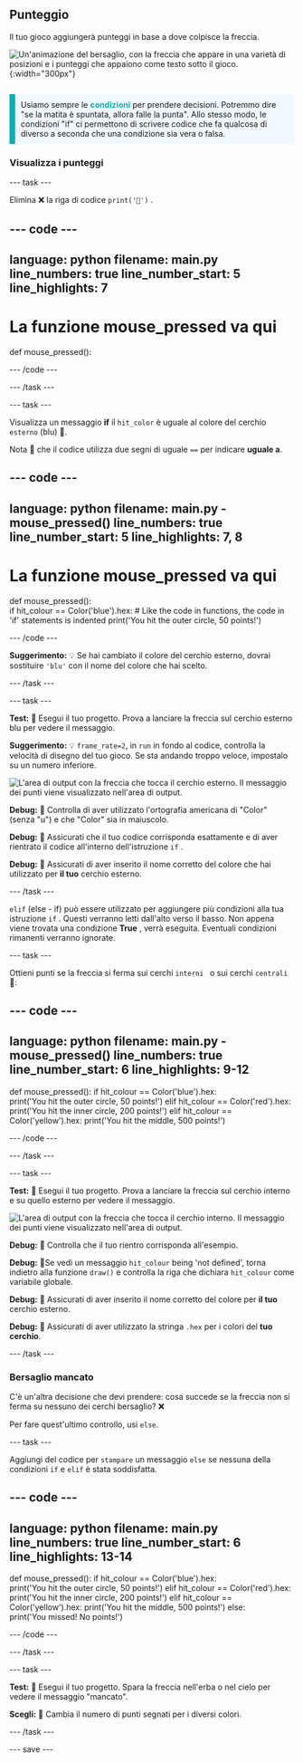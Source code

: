 ## Punteggio

<div style="display: flex; flex-wrap: wrap">
<div style="flex-basis: 200px; flex-grow: 1; margin-right: 15px;">
Il tuo gioco aggiungerà punteggi in base a dove colpisce la freccia.
</div>
<div>

![Un'animazione del bersaglio, con la freccia che appare in una varietà di posizioni e i punteggi che appaiono come testo sotto il gioco.](images/points-scored.gif){:width="300px"}

</div>
</div>

<p style="border-left: solid; border-width:10px; border-color: #0faeb0; background-color: aliceblue; padding: 10px;">
Usiamo sempre le <span style="color: #0faeb0; font-weight: bold;"> condizioni</span> per prendere decisioni. Potremmo dire "se la matita è spuntata, allora falle la punta". Allo stesso modo, le condizioni "if" ci permettono di scrivere codice che fa qualcosa di diverso a seconda che una condizione sia vera o falsa.
</p>

### Visualizza i punteggi

--- task ---

Elimina ❌ la riga di codice `print('🎯')` .

--- code ---
---
language: python filename: main.py line_numbers: true line_number_start: 5
line_highlights: 7
---
# La funzione mouse_pressed va qui
def mouse_pressed():


--- /code ---

--- /task ---

--- task ---

Visualizza un messaggio **if** il `hit_color` è uguale al colore del cerchio `esterno` (blu) 🎯.

Nota 👀 che il codice utilizza due segni di uguale `==` per indicare **uguale a**.

--- code ---
---
language: python filename: main.py - mouse_pressed() line_numbers: true line_number_start: 5
line_highlights: 7, 8
---

# La funzione mouse_pressed va qui
def mouse_pressed():     
if hit_colour == Color('blue').hex:  # Like the code in functions, the code in 'if' statements is indented print('You hit the outer circle, 50 points!')

--- /code ---

**Suggerimento:** 💡 Se hai cambiato il colore del cerchio esterno, dovrai sostituire `'blu'` con il nome del colore che hai scelto.

--- /task ---

--- task ---

**Test:** 🔄 Esegui il tuo progetto. Prova a lanciare la freccia sul cerchio esterno blu per vedere il messaggio.

**Suggerimento:** 💡 `frame_rate=2`, in `run` in fondo al codice, controlla la velocità di disegno del tuo gioco. Se sta andando troppo veloce, impostalo su un numero inferiore.

![L'area di output con la freccia che tocca il cerchio esterno. Il messaggio dei punti viene visualizzato nell'area di output.](images/blue-points.png)

**Debug:** 🐞 Controlla di aver utilizzato l'ortografia americana di "Color" (senza "u") e che "Color" sia in maiuscolo.

**Debug:** 🐞 Assicurati che il tuo codice corrisponda esattamente e di aver rientrato il codice all'interno dell'istruzione `if` .

**Debug:** 🐞 Assicurati di aver inserito il nome corretto del colore che hai utilizzato per **il tuo** cerchio esterno.

--- /task ---

`elif` (else - if) può essere utilizzato per aggiungere più condizioni alla tua istruzione `if` . Questi verranno letti dall'alto verso il basso. Non appena viene trovata una condizione **True** , verrà eseguita. Eventuali condizioni rimanenti verranno ignorate.

--- task ---

Ottieni punti se la freccia si ferma sui cerchi `interni ` o sui cerchi `centrali ` 🎯:

--- code ---
---
language: python filename: main.py - mouse_pressed() line_numbers: true line_number_start: 6
line_highlights: 9-12
---

def mouse_pressed(): if hit_colour == Color('blue').hex:   
print('You hit the outer circle, 50 points!') elif hit_colour == Color('red').hex: print('You hit the inner circle, 200 points!') elif hit_colour == Color('yellow').hex: print('You hit the middle, 500 points!')

--- /code ---

--- /task ---

--- task ---

**Test:** 🔄 Esegui il tuo progetto. Prova a lanciare la freccia sul cerchio interno e su quello esterno per vedere il messaggio.

![L'area di output con la freccia che tocca il cerchio interno. Il messaggio dei punti viene visualizzato nell'area di output.](images/yellow-points.png)

**Debug:** 🐞 Controlla che il tuo rientro corrisponda all'esempio.

**Debug:** 🐞Se vedi un messaggio `hit_colour` being 'not defined', torna indietro alla funzione `draw()` e controlla la riga che dichiara `hit_colour` come variabile globale.

**Debug:** 🐞 Assicurati di aver inserito il nome corretto del colore per **il tuo** cerchio esterno.

**Debug:** 🐞 Assicurati di aver utilizzato la stringa `.hex` per i colori del **tuo cerchio**.

--- /task ---

### Bersaglio mancato

C'è un'altra decisione che devi prendere: cosa succede se la freccia non si ferma su nessuno dei cerchi bersaglio? ❌

Per fare quest'ultimo controllo, usi `else`.

--- task ---

Aggiungi del codice per `stampare` un messaggio `else` se nessuna della condizioni `if` e `elif` è stata soddisfatta.

--- code ---
---
language: python filename: main.py line_numbers: true line_number_start: 6
line_highlights: 13-14
---

def mouse_pressed(): if hit_colour == Color('blue').hex:   
print('You hit the outer circle, 50 points!') elif hit_colour == Color('red').hex: print('You hit the inner circle, 200 points!') elif hit_colour == Color('yellow').hex: print('You hit the middle, 500 points!') else:   
print('You missed! No points!')

--- /code ---

--- /task ---

--- task ---

**Test:** 🔄 Esegui il tuo progetto. Spara la freccia nell'erba o nel cielo per vedere il messaggio "mancato".

**Scegli:** 💭 Cambia il numero di punti segnati per i diversi colori.

--- /task ---

--- save ---
